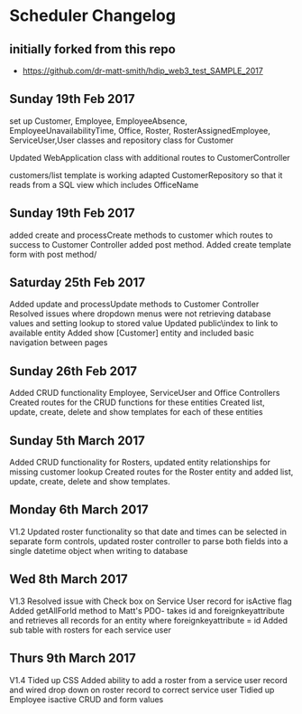 # Scheduler Changelog

## initially forked from this repo

- https://github.com/dr-matt-smith/hdip_web3_test_SAMPLE_2017

## Sunday 19th Feb 2017

set up Customer, Employee, EmployeeAbsence, EmployeeUnavailabilityTime, Office, Roster, RosterAssignedEmployee, ServiceUser,User classes and repository class for Customer

Updated WebApplication class with additional routes to CustomerController

customers/list template is working
adapted CustomerRepository so that it reads from a SQL view which includes OfficeName

## Sunday 19th Feb 2017

added create and processCreate methods to customer which routes to success to Customer Controller
added post method. Added create template form with post method/

## Saturday 25th Feb 2017

Added update and processUpdate methods to Customer Controller
Resolved issues where dropdown menus were not retrieving database values and setting lookup to stored value
Updated public\index to link to available entity
Added show [Customer] entity and included basic navigation between pages

## Sunday 26th Feb 2017

Added CRUD functionality Employee, ServiceUser and Office Controllers
Created routes for the CRUD functions for these entities
Created list, update, create, delete and show templates for each of these entities


## Sunday 5th March 2017

Added CRUD functionality for Rosters, updated entity relationships for missing customer lookup
Created routes for the Roster entity and added list, update, create, delete and show templates.

## Monday 6th March 2017
V1.2  Updated roster functionality so that date and times can be selected in separate form controls,
updated roster controller to parse both fields into a single datetime object when writing to database

## Wed 8th March 2017
V1.3 
Resolved issue with Check box on Service User record for isActive flag
Added getAllForId method to Matt's PDO- takes id and foreignkeyattribute and retrieves all records for an entity where foreignkeyattribute = id
Added sub table with rosters for each service user

## Thurs 9th March 2017

V1.4
Tided up CSS
Added ability to add a roster from a service user record and wired drop down on roster record to correct service user
Tidied up Employee isactive CRUD and form values